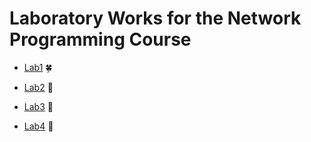 # Laboratory Works for the Network Programming Course

- [Lab1](https://github.com/skidne/Network-Programming-Labs/tree/master/Lab1) :four_leaf_clover:

- [Lab2](https://github.com/skidne/Network-Programming-Labs/tree/master/Lab2) :eggplant:

- [Lab3](https://github.com/skidne/Network-Programming-Labs/tree/master/Lab3) :mushroom:

- [Lab4](https://github.com/skidne/Network-Programming-Labs/tree/master/Lab4) :corn:
